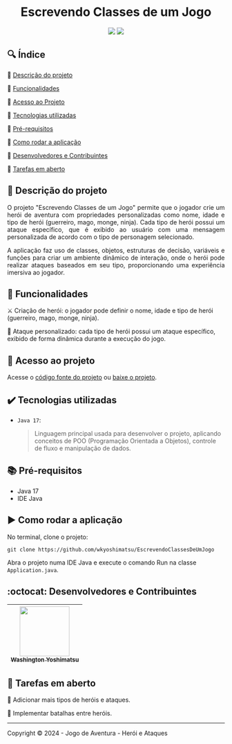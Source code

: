 <h1 align="center">Escrevendo Classes de um Jogo</h1>

<p align="center">
  <img src="https://img.shields.io/static/v1?label=&message=Java&color=blue&style=for-the-badge&logo=Java"/>
  <img src="http://img.shields.io/static/v1?label=STATUS&message=EM%20DESENVOLVIMENTO&color=red&style=for-the-badge"/>
</p>

## :mag: Índice

:small_blue_diamond: [Descrição do projeto](#pushpin-descrição-do-projeto)

:small_blue_diamond: [Funcionalidades](#hammer-funcionalidades)

:small_blue_diamond: [Acesso ao Projeto](#file_folder-acesso-ao-projeto)

:small_blue_diamond: [Tecnologias utilizadas](#heavy_check_mark-tecnologias-utilizadas)

:small_blue_diamond: [Pré-requisitos](#books-pré-requisitos)

:small_blue_diamond: [Como rodar a aplicação](#arrow_forward-como-rodar-a-aplicação)

:small_blue_diamond: [Desenvolvedores e Contribuintes](#octocat-desenvolvedores-e-contribuintes)

:small_blue_diamond: [Tarefas em aberto](#memo-tarefas-em-aberto)

## :pushpin: Descrição do projeto

<p align="justify">
  O projeto "Escrevendo Classes de um Jogo" permite que o jogador crie um herói de aventura com propriedades personalizadas como nome, idade e tipo de herói (guerreiro, mago, monge, ninja). Cada tipo de herói possui um ataque específico, que é exibido ao usuário com uma mensagem personalizada de acordo com o tipo de personagem selecionado.
</p>
<p align="justify">
  A aplicação faz uso de classes, objetos, estruturas de decisão, variáveis e funções para criar um ambiente dinâmico de interação, onde o herói pode realizar ataques baseados em seu tipo, proporcionando uma experiência imersiva ao jogador.
</p>

## :hammer: Funcionalidades

:crossed_swords: Criação de herói: o jogador pode definir o nome, idade e tipo de herói (guerreiro, mago, monge, ninja).

:star2: Ataque personalizado: cada tipo de herói possui um ataque específico, exibido de forma dinâmica durante a execução do jogo.

## :file_folder: Acesso ao projeto

Acesse o [código fonte do projeto](https://github.com/wkyoshimatsu/EscrevendoClassesDeUmJogo) ou [baixe o projeto](https://github.com/wkyoshimatsu/EscrevendoClassesDeUmJogo/archive/refs/heads/main.zip).

## :heavy_check_mark: Tecnologias utilizadas

- `Java 17`:

  > Linguagem principal usada para desenvolver o projeto, aplicando conceitos de POO (Programação Orientada a Objetos), controle de fluxo e manipulação de dados.

## :books: Pré-requisitos

- Java 17
- IDE Java

## :arrow_forward: Como rodar a aplicação

No terminal, clone o projeto: 

```
git clone https://github.com/wkyoshimatsu/EscrevendoClassesDeUmJogo
```

Abra o projeto numa IDE Java e execute o comando Run na classe `Application.java`.

## :octocat: Desenvolvedores e Contribuintes

| [<img src="https://avatars2.githubusercontent.com/u/101765683?v=4" width=115><br><sub>Washington Yoshimatsu</sub>](https://github.com/wkyoshimatsu) | 
| :---: |

## :memo: Tarefas em aberto

:small_blue_diamond: Adicionar mais tipos de heróis e ataques.

:small_blue_diamond: Implementar batalhas entre heróis.

---

Copyright :copyright: 2024 - Jogo de Aventura - Herói e Ataques